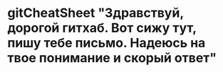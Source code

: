 # gitCheatSheet "Здравствуй, дорогой гитхаб. Вот сижу тут, пишу тебе письмо. Надеюсь на твое понимание и скорый ответ"
